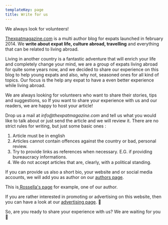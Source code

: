 ```yaml
---
templateKey: page
title: Write for us
---
```


We always look for volunteers!

[Thexpatmagazine.com](https://thexpatmagazine.com) is a multi author blog for expats launched in february 2014. We **write about expat life, culture abroad, travelling** and everything that can be related to living abroad.

Living in another country is a fantastic adventure that will enrich your life and completely change your mind, we are a group of expats living abroad for quite some years now, and we decided to share our experience on this blog to help young expats and also, why not, seasoned ones for all kind of topics. Our focus is the help any expat to have a even better experience while living abroad.

We are always looking for volunteers who want to share their stories, tips and suggestions, so If you want to share your experience with us and our readers, we are happy to host your article!

Drop us a mail at _info@thexpatmagazine.com_ and tell us what you would like to talk about or just send the article and we will review it. There are no strict rules for writing, but just some basic ones :

1. Article must be in english
1. Articles cannot contain offences against the country or bad, personal review.
1. Try to provide links as references when necessary. E.G. if providing bureaucracy informations.
1. We do not accept articles that are, clearly, with a political standing.

If you can provide us also a short bio, your website and or social media accounts, we will add you as author on our [authors page](https://www.thexpatmagazine.com/authors/).

This is[ Rossella's page](https://www.thexpatmagazine.com/authors/rossella-davi/) for example, one of our author.

If you are rather interested in promoting or advertising on this website, then you can have a look at our [advertising page](https://www.thexpatmagazine.com/pages/advertising-on-the-expat-magazine/). 🙂

So, are you ready to share your experience with us? We are waiting for you 🙂
